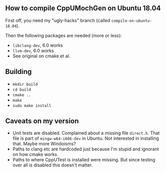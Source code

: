 ## How to compile CppUMochGen on Ubuntu 18.04
First off, you need my "ugly-hacks" branch (called `compile-on-ubuntu-18.04`).

Then the following packages are needed (more or less):
* `libclang-dev`, 6.0 works
* `llvm-dev`, 6.0 works
* See original on cmake et al.

## Building
* `mkdir build`
* `cd build`
* `cmake ..`
* `make`
* `sudo make install`

## Caveats on my version
* Unit tests are disabled. Complained about a missing file `direct.h`.
  That file is part of `mingw-w64-i686-dev` in Ubuntu. Not interested in
  installing that. Maybe more Windoisms?
* Paths to clang etc are hardcoded just because I'm stupid and ignorant on
  how cmake works.
* Paths to where CppUTest is installed were missing. But since testing
  over all is disabled this doesn't matter.
  